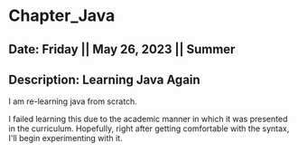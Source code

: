 # Chapter_Java
## Date: Friday || May 26, 2023 || Summer 
## Description: Learning Java Again

I am re-learning java from scratch. 

I failed learning this due to the academic manner in which it was presented in the curriculum.
Hopefully, right after getting comfortable with the syntax, I'll begin experimenting with it. 